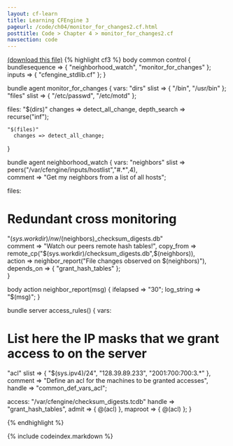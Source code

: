 ```yaml
---
layout: cf-learn
title: Learning CFEngine 3
pageurl: /code/ch04/monitor_for_changes2.cf.html
posttitle: Code > Chapter 4 > monitor_for_changes2.cf
navsection: code
---
```


[(download this file)](/src/ch04/monitor_for_changes2.cf)
{% highlight cf3 %}
body common control
{
  bundlesequence => { "neighborhood_watch", "monitor_for_changes" };
  inputs => { "cfengine_stdlib.cf" };
}

bundle agent monitor_for_changes
{
  vars:
    "dirs" slist => { "/bin", "/usr/bin" };
    "files" slist => { "/etc/passwd", "/etc/motd" };

  files:
    "$(dirs)"
      changes => detect_all_change,
      depth_search => recurse("inf");

    "$(files)"
      changes => detect_all_change;
}

bundle agent neighborhood_watch
{
vars:
  "neighbors" slist => peers("/var/cfengine/inputs/hostlist","#.*",4),   
                       comment => "Get my neighbors from a list of all hosts";

files:

  # Redundant cross monitoring
  "$(sys.workdir)/nw/$(neighbors)_checksum_digests.db"   
    comment => "Watch our peers remote hash tables!",
    copy_from => remote_cp("$(sys.workdir)/checksum_digests.db",$(neighbors)),   
    action => neighbor_report("File changes observed on $(neighbors)"),   
    depends_on => { "grant_hash_tables" };   
}

body action neighbor_report(msg)
{
  ifelapsed => "30";
  log_string => "$(msg)";
}

bundle server access_rules()
{
vars:
  # List here the IP masks that we grant access to on the server
  "acl" slist => { 
                  "$(sys.ipv4)/24",
                  "128.39.89.233", 
                  "2001:700:700:3.*"
                 },
        comment => "Define an acl for the machines to be granted accesses",
        handle => "common_def_vars_acl"; 

access:
  "/var/cfengine/checksum_digests.tcdb"
    handle => "grant_hash_tables",
    admit   => { @(acl) },
    maproot => { @(acl) };
 }

{% endhighlight %}

{% include codeindex.markdown %}
